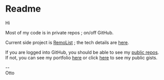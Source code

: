 # Readme

Hi

Most of my code is in private repos ; on/off GitHub.

Current side project is [RemoList](https://remolist.com) ; the tech details are [here](https://docs.google.com/document/d/13n46E8k5GjLLkJgEWlzOVheHdxtO9GWghSwP4yM6kT0/). 

If you are logged into GitHub, you should be able to see my [public repos](https://github.com/ottograjeda?tab=repositories).   
If not, you can see my portfolio [here](https://grajeda.com/portfolio/) or click [here](https://gist.github.com/ottograjeda/) to see my public gists.   

--   
Otto
